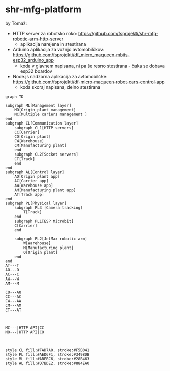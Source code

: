 # shr-mfg-platform


by Tomaž:
* HTTP server za robotsko roko: https://github.com/fsprojekti/shr-mfg-robotic-arm-http-server
	* aplikacija narejena in stestirana
* Arduino aplikacija za vožnjo avtomobilčkov: https://github.com/fsprojekti/df_micro_maqueen-mbits-esp32_arduino_app
	* koda v glavnem napisana, ni pa še resno stestirana - čaka se dobava esp32 boardov
* Node.js nadzorna aplikacija za avtomobilčke: https://github.com/fsprojekti/df-micro-maqueen-robot-cars-control-app
	* koda skoraj napisana, delno stestirana
	
```mermaid
graph TD

subgraph ML[Management layer]
    MO[Origin plant management]
    MC[Multiple cariers management ]
end
subgraph CL[Communication layer]
    subgraph CL1[HTTP servers]
    CC[Carrier]
    CO[Origin plant]
    CW[Warehouse]
    CM[Manufacturing plant]
    end
    subgraph CL2[Socket servers]
    CT[Track]
    end
end
subgraph AL[Control layer]
    AO[Origin plant app]
    AC[Carrier app]
    AW[Warehouse app]
    AM[Manufacturing plant app]
    AT[Track app]
end
subgraph PL[Physical layer]
    subgraph PL3 [Camera tracking]
        T[Track]
    end
    subgraph PL1[ESP Microbit]
    C[Carrier]
    end
   
    subgraph PL2[JetMax robotic arm]
        W[Warehouse]
        M[Manufacturing plant]
        O[Origin plant]
    end
end
AT---T
AO---O
AC---C
AW---W
AM---M

CO---AO
CC---AC
CW---AW
CM---AM
CT---AT



MC---|HTTP API|CC
MO---|HTTP API|CO



style CL fill:#FAD7A0, stroke:#F5B041
style PL fill:#AED6F1, stroke:#3498DB
style ML fill:#ABEBC6, stroke:#28B463
style AL fill:#D7BDE2, stroke:#884EA0


```
